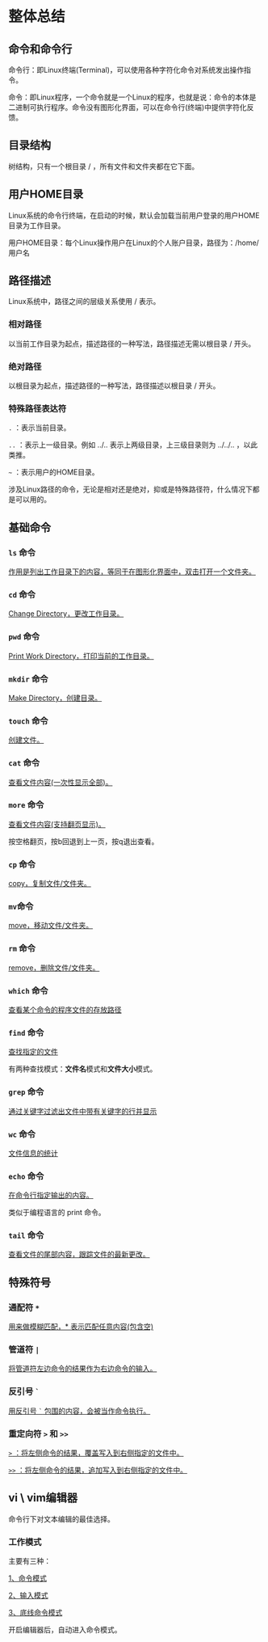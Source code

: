 # 整体总结

## 命令和命令行

命令行：即Linux终端(Terminal)，可以使用各种字符化命令对系统发出操作指令。

命令：即Linux程序，一个命令就是一个Linux的程序，也就是说：命令的本体是二进制可执行程序。命令没有图形化界面，可以在命令行(终端)中提供字符化反馈。

## 目录结构

树结构，只有一个根目录 / ，所有文件和文件夹都在它下面。

## 用户HOME目录

Linux系统的命令行终端，在启动的时候，默认会加载当前用户登录的用户HOME目录为工作目录。

用户HOME目录：每个Linux操作用户在Linux的个人账户目录，路径为：/home/用户名

## 路径描述

Linux系统中，路径之间的层级关系使用 / 表示。

### 相对路径

以当前工作目录为起点，描述路径的一种写法，路径描述无需以根目录 / 开头。

### 绝对路径

以根目录为起点，描述路径的一种写法，路径描述以根目录 / 开头。

### 特殊路径表达符

`.` ：表示当前目录。

`..` ：表示上一级目录。例如 ../.. 表示上两级目录，上三级目录则为 ../../.. ，以此类推。

`~` ：表示用户的HOME目录。

涉及Linux路径的命令，无论是相对还是绝对，抑或是特殊路径符，什么情况下都是可以用的。

## 基础命令

### `ls` 命令

[作用是列出工作目录下的内容，等同于在图形化界面中，双击打开一个文件夹。](ls命令.md)

### `cd` 命令

[Change Directory，更改工作目录。](目录切换相关命令(cd与pwd).md)

### `pwd` 命令

[Print Work Directory，打印当前的工作目录。](目录切换相关命令(cd与pwd).md)

### `mkdir` 命令

[Make Directory，创建目录。](创建目录命令(mkdir).md)

### `touch` 命令

[创建文件。](文件操作相关命令1(touch、cat、more).md)

### `cat` 命令

[查看文件内容(一次性显示全部)。](文件操作相关命令1(touch、cat、more).md)

### `more` 命令

[查看文件内容(支持翻页显示)。](文件操作相关命令1(touch、cat、more).mdl)

按空格翻页，按b回退到上一页，按q退出查看。

### `cp` 命令

[copy，复制文件/文件夹。](文件操作相关命令2(cp、mv、rm)和通配符.md)

### `mv`命令

[move，移动文件/文件夹。](文件操作相关命令2(cp、mv、rm)和通配符.md)

### `rm` 命令

[remove，删除文件/文件夹。](文件操作相关命令2(cp、mv、rm)和通配符.md)

### `which` 命令

[查看某个命令的程序文件的存放路径](查找命令(which、find).md)

### `find` 命令

[查找指定的文件](查找命令(which、find).md)

有两种查找模式：**文件名**模式和**文件大小**模式。

### `grep` 命令

[通过关键字过滤出文件中带有关键字的行并显示](grep、wc命令和管道符.md)

### `wc` 命令

[文件信息的统计](grep、wc命令和管道符.md)

### `echo` 命令

[在命令行指定输出的内容。](echo、tail命令和重定向符.md)

类似于编程语言的 print 命令。

### `tail` 命令

[查看文件的尾部内容，跟踪文件的最新更改。](echo、tail命令和重定向符.md)

## 特殊符号

### 通配符 `*`

[用来做模糊匹配，* 表示匹配任意内容(包含空)](文件操作相关命令2(cp、mv、rm)和通配符.md)

### 管道符 `|`

[将管道符左边命令的结果作为右边命令的输入。](grep、wc命令和管道符.md)

### 反引号 `` ` ``

[用反引号 `` ` `` 包围的内容，会被当作命令执行。](echo、tail命令和重定向符.md)

### 重定向符 `>` 和 `>>`

[`>` ：将左侧命令的结果，覆盖写入到右侧指定的文件中。](echo、tail命令和重定向符.md)

[`>>` ：将左侧命令的结果，追加写入到右侧指定的文件中。](echo、tail命令和重定向符.md)

## vi \ vim编辑器

命令行下对文本编辑的最佳选择。

### 工作模式

主要有三种：

[1、命令模式](vi和vim编辑器.md)

[2、输入模式](vi和vim编辑器.md)

[3、底线命令模式](vi和vim编辑器.md)

开启编辑器后，自动进入命令模式。



